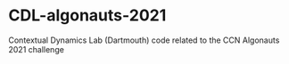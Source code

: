 # CDL-algonauts-2021
Contextual Dynamics Lab (Dartmouth) code related to the CCN Algonauts 2021 challenge
